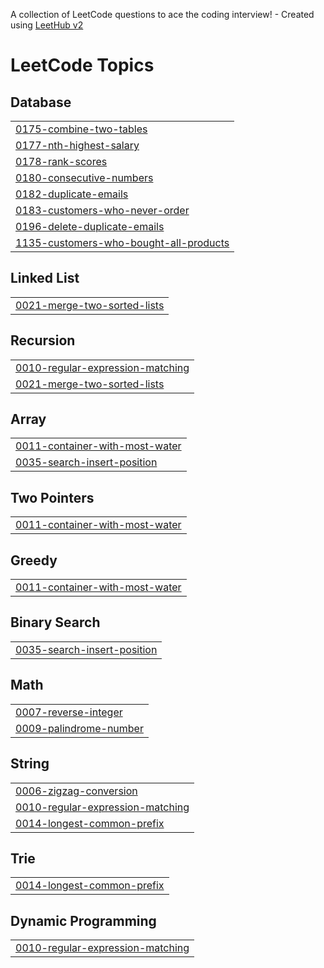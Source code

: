A collection of LeetCode questions to ace the coding interview! - Created using [LeetHub v2](https://github.com/arunbhardwaj/LeetHub-2.0)
<!---LeetCode Topics Start-->
# LeetCode Topics
## Database
|  |
| ------- |
| [0175-combine-two-tables](https://github.com/Kyuuu827/leetcode-master/tree/master/0175-combine-two-tables) |
| [0177-nth-highest-salary](https://github.com/Kyuuu827/leetcode-master/tree/master/0177-nth-highest-salary) |
| [0178-rank-scores](https://github.com/Kyuuu827/leetcode-master/tree/master/0178-rank-scores) |
| [0180-consecutive-numbers](https://github.com/Kyuuu827/leetcode-master/tree/master/0180-consecutive-numbers) |
| [0182-duplicate-emails](https://github.com/Kyuuu827/leetcode-master/tree/master/0182-duplicate-emails) |
| [0183-customers-who-never-order](https://github.com/Kyuuu827/leetcode-master/tree/master/0183-customers-who-never-order) |
| [0196-delete-duplicate-emails](https://github.com/Kyuuu827/leetcode-master/tree/master/0196-delete-duplicate-emails) |
| [1135-customers-who-bought-all-products](https://github.com/Kyuuu827/leetcode-master/tree/master/1135-customers-who-bought-all-products) |
## Linked List
|  |
| ------- |
| [0021-merge-two-sorted-lists](https://github.com/Kyuuu827/leetcode-master/tree/master/0021-merge-two-sorted-lists) |
## Recursion
|  |
| ------- |
| [0010-regular-expression-matching](https://github.com/Kyuuu827/leetcode-master/tree/master/0010-regular-expression-matching) |
| [0021-merge-two-sorted-lists](https://github.com/Kyuuu827/leetcode-master/tree/master/0021-merge-two-sorted-lists) |
## Array
|  |
| ------- |
| [0011-container-with-most-water](https://github.com/Kyuuu827/leetcode-master/tree/master/0011-container-with-most-water) |
| [0035-search-insert-position](https://github.com/Kyuuu827/leetcode-master/tree/master/0035-search-insert-position) |
## Two Pointers
|  |
| ------- |
| [0011-container-with-most-water](https://github.com/Kyuuu827/leetcode-master/tree/master/0011-container-with-most-water) |
## Greedy
|  |
| ------- |
| [0011-container-with-most-water](https://github.com/Kyuuu827/leetcode-master/tree/master/0011-container-with-most-water) |
## Binary Search
|  |
| ------- |
| [0035-search-insert-position](https://github.com/Kyuuu827/leetcode-master/tree/master/0035-search-insert-position) |
## Math
|  |
| ------- |
| [0007-reverse-integer](https://github.com/Kyuuu827/leetcode-master/tree/master/0007-reverse-integer) |
| [0009-palindrome-number](https://github.com/Kyuuu827/leetcode-master/tree/master/0009-palindrome-number) |
## String
|  |
| ------- |
| [0006-zigzag-conversion](https://github.com/Kyuuu827/leetcode-master/tree/master/0006-zigzag-conversion) |
| [0010-regular-expression-matching](https://github.com/Kyuuu827/leetcode-master/tree/master/0010-regular-expression-matching) |
| [0014-longest-common-prefix](https://github.com/Kyuuu827/leetcode-master/tree/master/0014-longest-common-prefix) |
## Trie
|  |
| ------- |
| [0014-longest-common-prefix](https://github.com/Kyuuu827/leetcode-master/tree/master/0014-longest-common-prefix) |
## Dynamic Programming
|  |
| ------- |
| [0010-regular-expression-matching](https://github.com/Kyuuu827/leetcode-master/tree/master/0010-regular-expression-matching) |
<!---LeetCode Topics End-->